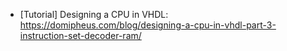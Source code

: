 - [Tutorial] Designing a CPU in VHDL: https://domipheus.com/blog/designing-a-cpu-in-vhdl-part-3-instruction-set-decoder-ram/